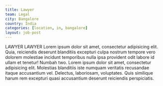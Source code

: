 ```yaml
---
title: Lawyer
team: Legal
city: Bangalore
country: India
categories: [location, in, bangalore]
layout: job-post
---
```


LAWYER LAWYER Lorem ipsum dolor sit amet, consectetur adipisicing elit. Quia, reiciendis deserunt blanditiis excepturi culpa nostrum tempore vero dolorem molestiae incidunt temporibus nulla ipsa provident odit labore id ullam et tenetur!
Numbah two. Lorem ipsum dolor sit amet, consectetur adipisicing elit. Molestias blanditiis iste numquam veritatis recusandae itaque accusantium vel. Delectus, laboriosam, voluptates. Quis similique harum rem excepturi quasi accusantium deserunt reiciendis perspiciatis.
